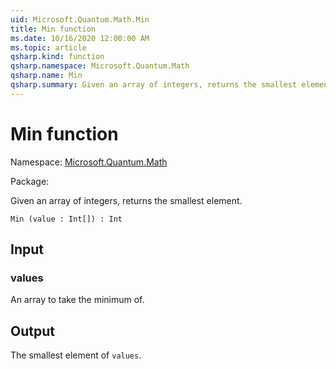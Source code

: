 ```yaml
---
uid: Microsoft.Quantum.Math.Min
title: Min function
ms.date: 10/16/2020 12:00:00 AM
ms.topic: article
qsharp.kind: function
qsharp.namespace: Microsoft.Quantum.Math
qsharp.name: Min
qsharp.summary: Given an array of integers, returns the smallest element.
---
```


# Min function

Namespace: [Microsoft.Quantum.Math](xref:Microsoft.Quantum.Math)

Package: [](https://nuget.org/packages/)


Given an array of integers, returns the smallest element.

```Q#
Min (value : Int[]) : Int
```


## Input

### values

An array to take the minimum of.



## Output

The smallest element of `values`.